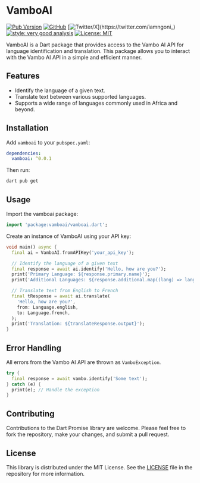 # VamboAI

[![Pub Version](https://img.shields.io/pub/v/vamboai)](https://pub.dev/packages/vamboai)
[![GitHub](https://img.shields.io/github/license/iamngoni/vamboai)](https://github.com/iamngoni/vamboai/blob/master/LICENSE)
[![Twitter/X](https://img.shields.io/twitter/url?label=iamngoni_&style=social&url=https%3A%2F%2Ftwitter.com%2Fiamngoni_)](https://twitter.com/iamngoni_)
[![style: very good analysis][very_good_analysis_badge]][very_good_analysis_link]
[![License: MIT][license_badge]][license_link]

[license_badge]: https://img.shields.io/badge/license-MIT-blue.svg
[license_link]: https://opensource.org/licenses/MIT
[very_good_analysis_badge]: https://img.shields.io/badge/style-very_good_analysis-B22C89.svg
[very_good_analysis_link]: https://pub.dev/packages/very_good_analysis


VamboAI is a Dart package that provides access to the Vambo AI API for language identification and translation. This package allows you to interact with the Vambo AI API in a simple and efficient manner.

## Features

- Identify the language of a given text.
- Translate text between various supported languages.
- Supports a wide range of languages commonly used in Africa and beyond.

## Installation

Add `vamboai` to your `pubspec.yaml`:

```yaml
dependencies:
  vamboai: ^0.0.1
 ```

Then run:
```sh
dart pub get
```

## Usage

Import the vamboai package:
```dart
import 'package:vamboai/vamboai.dart';
```

Create an instance of VamboAI using your API key:
```dart
void main() async {
  final ai = VamboAI.fromAPIKey('your_api_key');

  // Identify the language of a given text
  final response = await ai.identify('Hello, how are you?');
  print('Primary Language: ${response.primary.name}');
  print('Additional Languages: ${response.additional.map((lang) => lang.name).join(', ')}');

  // Translate text from English to French
  final tResponse = await ai.translate(
    'Hello, how are you?',
    from: Language.english,
    to: Language.french,
  );
  print('Translation: ${translateResponse.output}');
}
```

## Error Handling
All errors from the Vambo AI API are thrown as `VamboException`.

```dart
try {
  final response = await vambo.identify('Some text');
} catch (e) {
  print(e); // Handle the exception
}
```

## Contributing

Contributions to the Dart Promise library are welcome. Please feel free to fork the repository, make your changes, and submit a pull request.

## License

This library is distributed under the MIT License. See the [LICENSE](LICENSE) file in the repository for more information.